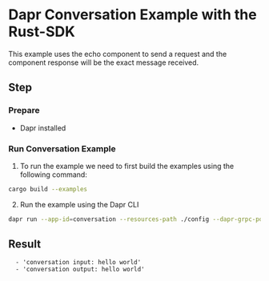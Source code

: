 # Dapr Conversation Example with the Rust-SDK

This example uses the echo component to send a request and the component response will be the exact message received.

## Step

### Prepare

- Dapr installed

### Run Conversation Example

1. To run the example we need to first build the examples using the following command:

<!-- STEP
name: Build
background: false
sleep: 30
timeout: 60
-->

```bash
cargo build --examples
```

<!-- END_STEP -->

2. Run the example using the Dapr CLI

<!-- STEP
name: Run Conversation
output_match_mode: substring
expected_stdout_lines:
  - 'conversation input: hello world'
  - 'conversation output: hello world'

background: true
sleep: 15
timeout_seconds: 30
-->

```bash
dapr run --app-id=conversation --resources-path ./config --dapr-grpc-port 3500 -- cargo run --example conversation
```

<!-- END_STEP -->

## Result

```
  - 'conversation input: hello world'
  - 'conversation output: hello world'
```
